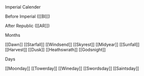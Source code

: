 Imperial Calender

Before Imperial ([[BI]]) 

After Republic ([[AR]]) 


Months

[[Dawn]]
[[Starfall]]
[[Windsend]]
[[Skyrest]]
[[Midyear]]
[[Sunfall]]
[[Harvest]]
[[Dusk]]
[[Heathswrath]]
[[Godsnight]] 


Days

[[Moonday]]
[[Towerday]]
[[Wineday]]
[[Swordsday]]
[[Saintsday]] 